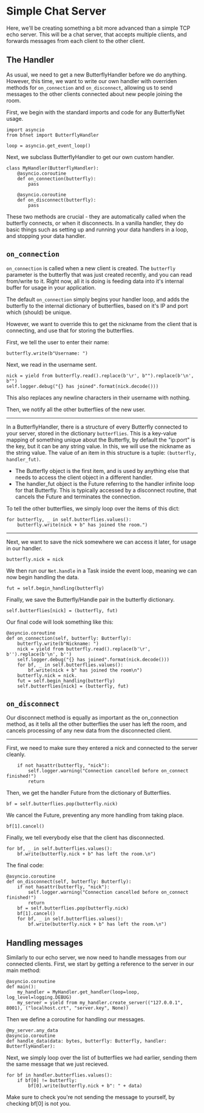 # Simple Chat Server

Here, we'll be creating something a bit more advanced than a simple TCP echo server. This will be a chat server, that 
accepts multiple clients, and forwards messages from each client to the other client.

## The Handler

As usual, we need to get a new ButterflyHandler before we do anything. However, this time, we want to write our own 
handler with overriden methods for `on_connection` and `on_disconnect`, allowing us to send messages to the other 
clients connected about new people joining the room.

First, we begin with the standard imports and code for any ButterflyNet usage.

    import asyncio
    from bfnet import ButterflyHandler
    
    loop = asyncio.get_event_loop()
    
Next, we subclass ButterflyHandler to get our own custom handler.

    class MyHandler(ButterflyHandler):
        @asyncio.coroutine
        def on_connection(butterfly):
            pass
        
        @asyncio.coroutine
        def on_disconnect(butterfly):
            pass
            
These two methods are crucial - they are automatically called when the butterfly connects, or when it disconnects. In
 a vanilla handler, they do basic things such as setting up and running your data handlers in a loop, and stopping 
 your data handler. 
 
## `on_connection`

`on_connection` is called when a new client is created. The `butterfly` parameter is the butterfly that was just 
created recently, and you can read from/write to it. Right now, all it is doing is feeding data into it's internal 
buffer for usage in your application.  

The default `on_connection` simply begins your handler loop, and adds the butterfly to the internal dictionary of 
butterflies, based on it's IP and port which (should) be unique.

However, we want to override this to get the nickname from the client that is connecting, and use that for storing 
the butterflies.

First, we tell the user to enter their name:

    butterfly.write(b"Username: ")
    
Next, we read in the username sent.

    nick = yield from butterfly.read().replace(b'\r', b"").replace(b'\n', b"")
    self.logger.debug("{} has joined".format(nick.decode()))
    
This also replaces any newline characters in their username with nothing.

Then, we notify all the other butterflies of the new user.
  
-------

In a ButterflyHandler, there is a structure of every Butterfly connected to your server, stored in the dictionary 
`butterflies`. This is a key-value mapping of something unique about the Butterfly, by default the "ip:port" is the 
key, but it can be any string value. In this, we will use the nickname as the string value.
The value of an item in this structure is a tuple: `(butterfly, handler_fut)`.

   - The Butterfly object is the first item, and is used by anything else that needs to access the client object in 
    a different handler.
   - The handler_fut object is the Future referring to the handler infinite loop for that Butterfly. This is 
    typically accessed by a disconnect routine, that cancels the Future and terminates the connection.
    
To tell the other butterflies, we simply loop over the items of this dict:
    
    for butterfly, _ in self.butterflies.values():
        butterfly.write(nick + b" has joined the room.")
   
------
   
Next, we want to save the nick somewhere we can access it later, for usage in our handler.

    butterfly.nick = nick
    
We then run our `Net.handle` in a Task inside the event loop, meaning we can now begin handling the data.
    
    fut = self.begin_handling(butterfly)
    
Finally, we save the Butterfly/Handle pair in the butterfly dictionary.

    self.butterflies[nick] = (butterfly, fut)
    
Our final code will look something like this:

    @asyncio.coroutine
    def on_connection(self, butterfly: Butterfly):
        butterfly.write(b"Nickname: ")
        nick = yield from butterfly.read().replace(b'\r', b'').replace(b'\n', b'')
        self.logger.debug("{} has joined".format(nick.decode()))
        for bf, _ in self.butterflies.values():
            bf.write(nick + b" has joined the room\n")
        butterfly.nick = nick.
        fut = self.begin_handling(butterfly)
        self.butterflies[nick] = (butterfly, fut)
    
## `on_disconnect`
    
Our disconnect method is equally as important as the on_connection method, as it tells all the other butterflies the 
user has left the room, and cancels processing of any new data from the disconnected client.

-------
    
First, we need to make sure they entered a nick and connected to the server cleanly.

        if not hasattr(butterfly, "nick"):
            self.logger.warning("Connection cancelled before on_connect finished!")
            return

Then, we get the handler Future from the dictionary of Butterflies.

    bf = self.butterflies.pop(butterfly.nick)
    
We cancel the Future, preventing any more handling from taking place.

    bf[1].cancel()
    
Finally, we tell everybody else that the client has disconnected.

    for bf, _ in self.butterflies.values():
        bf.write(butterfly.nick + b" has left the room.\n")
        
The final code:

    @asyncio.coroutine
    def on_disconnect(self, butterfly: Butterfly):
        if not hasattr(butterfly, "nick"):
            self.logger.warning("Connection cancelled before on_connect finished!")
            return
        bf = self.butterflies.pop(butterfly.nick)
        bf[1].cancel()
        for bf, _ in self.butterflies.values():
            bf.write(butterfly.nick + b" has left the room.\n")

## Handling messages

Similarly to our echo server, we now need to handle messages from our connected clients. First, we start by getting a
 reference to the server in our main method:
 
    @asyncio.coroutine
    def main():
        my_handler = MyHandler.get_handler(loop=loop, log_level=logging.DEBUG)
        my_server = yield from my_handler.create_server(("127.0.0.1", 8001), ("localhost.crt", "server.key", None))
        
Then we define a coroutine for handling our messages.

    @my_server.any_data
    @asyncio.coroutine
    def handle_data(data: bytes, butterfly: Butterfly, handler: ButterflyHandler):
    
Next, we simply loop over the list of butterflies we had earlier, sending them the same message that we just recieved.

    for bf in handler.butterflies.values():
        if bf[0] != butterfly:
            bf[0].write(butterfly.nick + b": " + data)

Make sure to check you're not sending the message to yourself, by checking bf[0] is not you.

